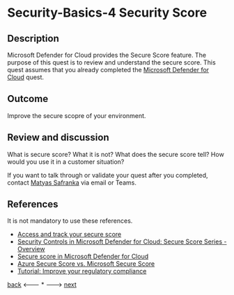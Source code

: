 # Security-Basics-4 Security Score

## Description

Microsoft Defender for Cloud provides the Secure Score feature. The purpose of this quest is to review and understand the secure score. This quest assumes that you already completed the [Microsoft Defender for Cloud](./security-basics-3.md) quest.


## Outcome

Improve the secure scopre of your environment.

## Review and discussion
What is secure score? What it is not?
What does the secure score tell?
How would you use it in a customer situation?

If you want to talk through or validate your quest after you completed, contact [Matyas Safranka](mailto:matyas@microsoft.com) via email or Teams.

## References

It is not mandatory to use these references.

- [Access and track your secure score](https://docs.microsoft.com/en-us/azure/defender-for-cloud/secure-score-access-and-track)
- [Security Controls in Microsoft Defender for Cloud: Secure Score Series - Overview](https://techcommunity.microsoft.com/t5/microsoft-defender-for-cloud/security-controls-in-microsoft-defender-for-cloud-secure-score/ba-p/1358556)
- [Secure score in Microsoft Defender for Cloud](https://docs.microsoft.com/en-us/azure/defender-for-cloud/secure-score-security-controls)
- [Azure Secure Score vs. Microsoft Secure Score](https://techcommunity.microsoft.com/t5/microsoft-defender-for-cloud/azure-secure-score-vs-microsoft-secure-score/ba-p/2459684)
- [Tutorial: Improve your regulatory compliance](https://docs.microsoft.com/en-us/azure/defender-for-cloud/regulatory-compliance-dashboard)

[back](./security-basics-3.md) <--- * ---> [next](./security-basics-5.md)
